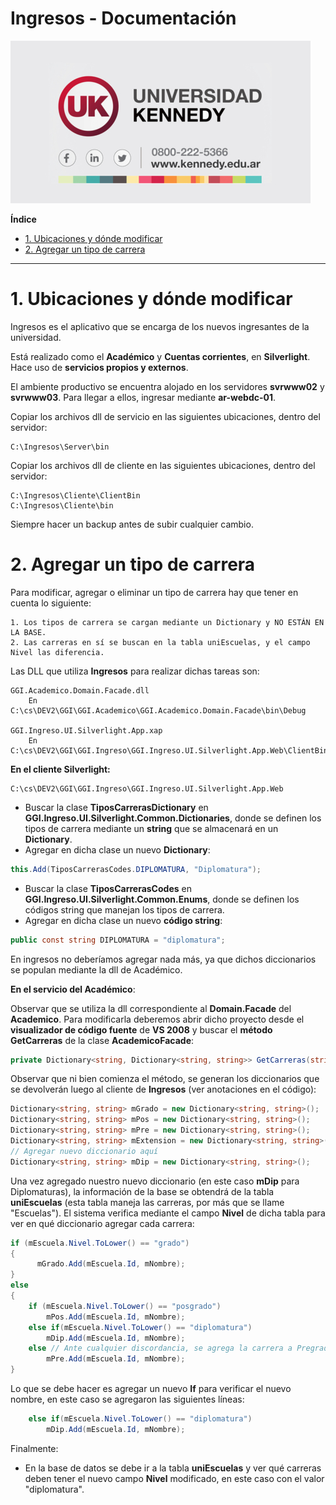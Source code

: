 # Ingresos - Documentación

![](https://raw.githubusercontent.com/gchervet/Documentacion/master/images/kennedy_logo.jpg)

**Índice**

* [1. Ubicaciones y dónde modificar](#ubicaciones)
* [2. Agregar un tipo de carrera](#agregartipocarrera)

---------------------------------------

<a name="ubicaciones" />

# 1. Ubicaciones y dónde modificar

Ingresos es el aplicativo que se encarga de los nuevos ingresantes de la universidad.

Está realizado como el **Académico** y **Cuentas corrientes**, en **Silverlight**. Hace uso de **servicios propios y externos**.

El ambiente productivo se encuentra alojado en los servidores **svrwww02** y **svrwww03**. Para llegar a ellos, ingresar mediante **ar-webdc-01**.

Copiar los archivos dll de servicio en las siguientes ubicaciones, dentro del servidor:

	C:\Ingresos\Server\bin

Copiar los archivos dll de cliente en las siguientes ubicaciones, dentro del servidor:

	C:\Ingresos\Cliente\ClientBin
	C:\Ingresos\Cliente\bin

Siempre hacer un backup antes de subir cualquier cambio.

<a name="agregartipocarrera" />

# 2. Agregar un tipo de carrera

Para modificar, agregar o eliminar un tipo de carrera hay que tener en cuenta lo siguiente:

	1. Los tipos de carrera se cargan mediante un Dictionary y NO ESTÁN EN LA BASE.
	2. Las carreras en sí se buscan en la tabla uniEscuelas, y el campo Nivel las diferencia.

Las DLL que utiliza **Ingresos** para realizar dichas tareas son:

	GGI.Academico.Domain.Facade.dll
		En C:\cs\DEV2\GGI\GGI.Academico\GGI.Academico.Domain.Facade\bin\Debug
	
	GGI.Ingreso.UI.Silverlight.App.xap
		En C:\cs\DEV2\GGI\GGI.Ingreso\GGI.Ingreso.UI.Silverlight.App.Web\ClientBin

**En el cliente Silverlight:**

	C:\cs\DEV2\GGI\GGI.Ingreso\GGI.Ingreso.UI.Silverlight.App.Web

- Buscar la clase **TiposCarrerasDictionary** en **GGI.Ingreso.UI.Silverlight.Common.Dictionaries**, donde se definen los tipos de carrera mediante un **string** que se almacenará en un **Dictionary**.
- Agregar en dicha clase un nuevo **Dictionary**:

```c#
this.Add(TiposCarrerasCodes.DIPLOMATURA, "Diplomatura");
```

- Buscar la clase **TiposCarrerasCodes** en **GGI.Ingreso.UI.Silverlight.Common.Enums**, donde se definen los códigos string que manejan los tipos de carrera.
- Agregar en dicha clase un nuevo **código string**:

```c#
public const string DIPLOMATURA = "diplomatura";
```

En ingresos no deberíamos agregar nada más, ya que dichos diccionarios se populan mediante la dll de Académico.

**En el servicio del Académico**:

Observar que se utiliza la dll correspondiente al **Domain.Facade** del **Academico**. Para modificarla deberemos abrir dicho proyecto desde el **visualizador de código fuente** de **VS 2008** y buscar el **método GetCarreras** de la clase **AcademicoFacade**: 

```c#
private Dictionary<string, Dictionary<string, string>> GetCarreras(string modalidad)
```
Observar que ni bien comienza el método, se generan los diccionarios que se devolverán luego al cliente de **Ingresos** (ver anotaciones en el código):

```c#
Dictionary<string, string> mGrado = new Dictionary<string, string>();
Dictionary<string, string> mPos = new Dictionary<string, string>();
Dictionary<string, string> mPre = new Dictionary<string, string>();
Dictionary<string, string> mExtension = new Dictionary<string, string>();
// Agregar nuevo diccionario aquí
Dictionary<string, string> mDip = new Dictionary<string, string>();
```
Una vez agregado nuestro nuevo diccionario (en este caso **mDip**
 para Diplomaturas), la información de la base se obtendrá de la tabla **uniEscuelas** (esta tabla maneja las carreras, por más que se llame "Escuelas"). El sistema verifica mediante el campo **Nivel** de dicha tabla para ver en qué diccionario agregar cada carrera:

```c#
if (mEscuela.Nivel.ToLower() == "grado")
{
      mGrado.Add(mEscuela.Id, mNombre);
}
else
{
	if (mEscuela.Nivel.ToLower() == "posgrado")
		mPos.Add(mEscuela.Id, mNombre);
	else if(mEscuela.Nivel.ToLower() == "diplomatura")
		mDip.Add(mEscuela.Id, mNombre);
	else // Ante cualquier discordancia, se agrega la carrera a Pregrado
		mPre.Add(mEscuela.Id, mNombre);
}
```

Lo que se debe hacer es agregar un nuevo **If** para verificar el nuevo nombre, en este caso se agregaron las siguientes líneas:

```c#
	else if(mEscuela.Nivel.ToLower() == "diplomatura")
		mDip.Add(mEscuela.Id, mNombre);
```

Finalmente:

- En la base de datos se debe ir a la tabla **uniEscuelas**  y ver qué carreras deben tener el nuevo campo **Nivel** modificado, en este caso con el valor "diplomatura".
